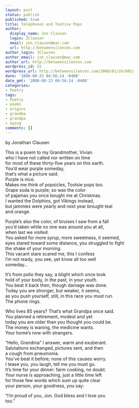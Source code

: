 ```yaml
---
layout: post
status: publish
published: true
title: Telephones and Tootise Pops
author:
  display_name: Jon Clausen
  login: JClausen
  email: jon_clausen@mac.com
  url: http://betweensilences.com
author_login: JClausen
author_email: jon_clausen@mac.com
author_url: http://betweensilences.com
wordpress_id: 52
wordpress_url: http://betweensilences.com/2008/01/29/605/
date: '2008-08-23 04:56:14 -0400'
date_gmt: '2008-08-23 09:56:14 -0400'
categories:
- Poetry
tags:
- Poetry
- poems
- origins
- grandma
- grandpa
- aging
comments: []
---
```

<p>by Jonathan Clausen</p>
<p>This is a poem to my Grandmother, Vivian<br />
who I have not called nor written on time<br />
for most of these thirty-five years on this earth.<br />
You’d wear purple someday,<br />
that’s what a picture said.<br />
Purple is nice.<br />
Makes me think of popsicles, Tootsie pops too.<br />
Grape soda is purple; so was the color<br />
of pajamas you once bought me at Christmas.<br />
I wanted the Dolphins, got Vikings instead,<br />
but jammies were yearly and next year brought teal<br />
and orange.</p>
<p>Purple’s also the color, of bruises I saw from a fall<br />
you’d taken while no one was around you at all,<br />
when last we visited.<br />
You asked for more syrup, more sweetness, it seemed,<br />
eyes stared toward some distance, you struggled to fight<br />
the shake of your morning.<br />
This vacant stare scared me, this I confess<br />
I’m not ready, you see, yet know all too well<br />
someday…</p>
<p>It’s from polio they say, a blight which once took<br />
hold of your body, in the past, in your youth.<br />
You beat it back then, though damage was done.<br />
Today you are stronger, but weaker, it seems,<br />
as you push yourself, still, in this race you must run.<br />
The phone rings.</p>
<p>Who lives 85 years? That’s what Grandpa once said.<br />
You planned a retirement, modest and yet<br />
today you are older than you thought you could be.<br />
The money is waning, the medicine wants.<br />
Your home’s now with strangers.</p>
<p>“Hello, Grandma” I answer, warm and exuberant.<br />
Salutations exchanged, pictures sent, and then<br />
a cough from pneumonia.<br />
You’ve beat it before; none of this causes worry.<br />
I tease you, you laugh, tell me you must go.<br />
It’s time for your dinner: farm cooking, no doubt.<br />
Your nurse is approaching, just a little time left<br />
for those few words which sum up quite clear<br />
your person, your goodness, you say:</p>
<p>“I’m proud of you, Jon. God bless and I love you<br />
too.”</p>

